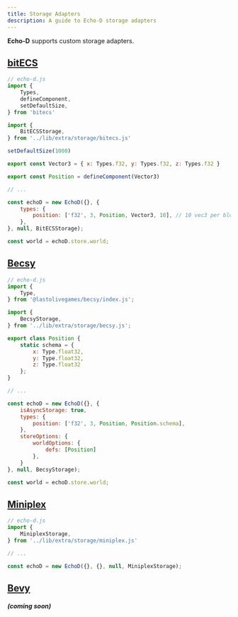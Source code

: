 ```yaml
---
title: Storage Adapters
description: A guide to Echo-D storage adapters
---
```


**Echo-D** supports custom storage adapters.

## [bitECS](https://github.com/NateTheGreatt/bitECS)

```js
// echo-d.js
import {
    Types,
    defineComponent,
    setDefaultSize,
} from 'bitecs'

import {
    BitECSStorage,
} from '../lib/extra/storage/bitecs.js'

setDefaultSize(1000)

export const Vector3 = { x: Types.f32, y: Types.f32, z: Types.f32 }

export const Position = defineComponent(Vector3)

// ...

const echoD = new EchoD({}, {
    types: {
        position: ['f32', 3, Position, Vector3, 10], // 10 vec3 per block
    },
}, null, BitECSStorage);

const world = echoD.store.world;
```

## [Becsy](https://github.com/LastOliveGames/becsy)

```js
// echo-d.js
import {
    Type,
} from '@lastolivegames/becsy/index.js';

import {
    BecsyStorage,
} from '../lib/extra/storage/becsy.js';

export class Position {
    static schema = {
        x: Type.float32,
        y: Type.float32,
        z: Type.float32
    };
}

// ...

const echoD = new EchoD({}, {
    isAsyncStorage: true,
    types: {
        position: ['f32', 3, Position, Position.schema],
    },
    storeOptions: {
        worldOptions: {
            defs: [Position]
        },
    }
}, null, BecsyStorage);

const world = echoD.store.world;
```

## [Miniplex](https://github.com/hmans/miniplex)

```js
// echo-d.js
import {
    MiniplexStorage,
} from '../lib/extra/storage/miniplex.js'

// ...

const echoD = new EchoD({}, {}, null, MiniplexStorage);
```

## [Bevy](https://bevyengine.org/)

##### (coming soon)
